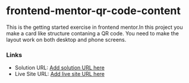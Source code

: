 # frontend-mentor-qr-code-content
This is the getting started exercise in frontend mentor.In this project you make a card like structure contaning a QR code.
You need to make the layout work on both desktop and phone screens.

### Links

- Solution URL: [Add solution URL here](https://your-solution-url.com)
- Live Site URL: [Add live site URL here](https://your-live-site-url.com)

